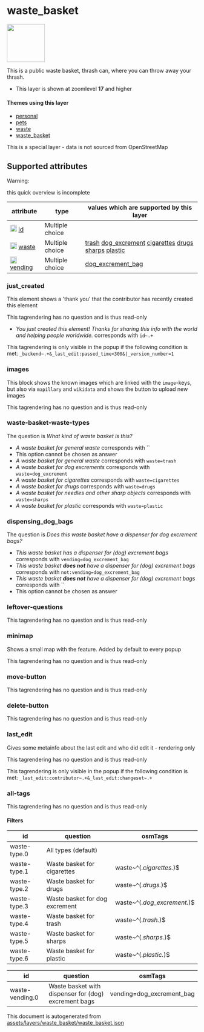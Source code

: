 [//]: # (WARNING: this file is automatically generated. Please find the sources at the bottom and edit those sources)

 waste_basket 
==============



<img src='https://mapcomplete.osm.be/./assets/themes/waste_basket/waste_basket.svg' height="100px"> 

This is a public waste basket, thrash can, where you can throw away your thrash.






  - This layer is shown at zoomlevel **17** and higher




#### Themes using this layer 





  - [personal](https://mapcomplete.osm.be/personal)
  - [pets](https://mapcomplete.osm.be/pets)
  - [waste](https://mapcomplete.osm.be/waste)
  - [waste_basket](https://mapcomplete.osm.be/waste_basket)


This is a special layer - data is not sourced from OpenStreetMap



 Supported attributes 
----------------------



Warning: 

this quick overview is incomplete



attribute | type | values which are supported by this layer
----------- | ------ | ------------------------------------------
[<img src='https://mapcomplete.osm.be/assets/svg/statistics.svg' height='18px'>](https://taginfo.openstreetmap.org/keys/id#values) [id](https://wiki.openstreetmap.org/wiki/Key:id) | Multiple choice | 
[<img src='https://mapcomplete.osm.be/assets/svg/statistics.svg' height='18px'>](https://taginfo.openstreetmap.org/keys/waste#values) [waste](https://wiki.openstreetmap.org/wiki/Key:waste) | Multiple choice | [trash](https://wiki.openstreetmap.org/wiki/Tag:waste%3Dtrash) [dog_excrement](https://wiki.openstreetmap.org/wiki/Tag:waste%3Ddog_excrement) [cigarettes](https://wiki.openstreetmap.org/wiki/Tag:waste%3Dcigarettes) [drugs](https://wiki.openstreetmap.org/wiki/Tag:waste%3Ddrugs) [sharps](https://wiki.openstreetmap.org/wiki/Tag:waste%3Dsharps) [plastic](https://wiki.openstreetmap.org/wiki/Tag:waste%3Dplastic)
[<img src='https://mapcomplete.osm.be/assets/svg/statistics.svg' height='18px'>](https://taginfo.openstreetmap.org/keys/vending#values) [vending](https://wiki.openstreetmap.org/wiki/Key:vending) | Multiple choice | [dog_excrement_bag](https://wiki.openstreetmap.org/wiki/Tag:vending%3Ddog_excrement_bag) [](https://wiki.openstreetmap.org/wiki/Tag:vending%3D)




### just_created 



This element shows a 'thank you' that the contributor has recently created this element

This tagrendering has no question and is thus read-only





  - *You just created this element! Thanks for sharing this info with the world and helping people worldwide.*  corresponds with  `id~.+`


This tagrendering is only visible in the popup if the following condition is met: `_backend~.+&_last_edit:passed_time<300&|_version_number=1`



### images 



This block shows the known images which are linked with the `image`-keys, but also via `mapillary` and `wikidata` and shows the button to upload new images

This tagrendering has no question and is thus read-only





### waste-basket-waste-types 



The question is  *What kind of waste basket is this?*





  - *A waste basket for general waste*  corresponds with  ``
  - This option cannot be chosen as answer
  - *A waste basket for general waste*  corresponds with  `waste=trash`
  - *A waste basket for dog excrements*  corresponds with  `waste=dog_excrement`
  - *A waste basket for cigarettes*  corresponds with  `waste=cigarettes`
  - *A waste basket for drugs*  corresponds with  `waste=drugs`
  - *A waste basket for needles and other sharp objects*  corresponds with  `waste=sharps`
  - *A waste basket for plastic*  corresponds with  `waste=plastic`




### dispensing_dog_bags 



The question is  *Does this waste basket have a dispenser for dog excrement bags?*





  - *This waste basket has a dispenser for (dog) excrement bags*  corresponds with  `vending=dog_excrement_bag`
  - *This waste basket <b>does not</b> have a dispenser for (dog) excrement bags*  corresponds with  `not:vending=dog_excrement_bag`
  - *This waste basket <b>does not</b> have a dispenser for (dog) excrement bags*  corresponds with  ``
  - This option cannot be chosen as answer




### leftover-questions 



This tagrendering has no question and is thus read-only





### minimap 



Shows a small map with the feature. Added by default to every popup

This tagrendering has no question and is thus read-only





### move-button 



This tagrendering has no question and is thus read-only





### delete-button 



This tagrendering has no question and is thus read-only





### last_edit 



Gives some metainfo about the last edit and who did edit it - rendering only

This tagrendering has no question and is thus read-only



This tagrendering is only visible in the popup if the following condition is met: `_last_edit:contributor~.+&_last_edit:changeset~.+`



### all-tags 



This tagrendering has no question and is thus read-only





#### Filters 





id | question | osmTags
---- | ---------- | ---------
waste-type.0 | All types (default) | 
waste-type.1 | Waste basket for cigarettes | waste~^(.*cigarettes.*)$
waste-type.2 | Waste basket for drugs | waste~^(.*drugs.*)$
waste-type.3 | Waste basket for dog excrement | waste~^(.*dog_excrement.*)$
waste-type.4 | Waste basket for trash | waste~^(.*trash.*)$
waste-type.5 | Waste basket for sharps | waste~^(.*sharps.*)$
waste-type.6 | Waste basket for plastic | waste~^(.*plastic.*)$




id | question | osmTags
---- | ---------- | ---------
waste-vending.0 | Waste basket with dispenser for (dog) excrement bags | vending=dog_excrement_bag
 

This document is autogenerated from [assets/layers/waste_basket/waste_basket.json](https://github.com/pietervdvn/MapComplete/blob/develop/assets/layers/waste_basket/waste_basket.json)
